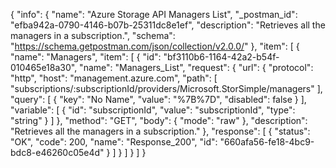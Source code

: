 {
  "info": {
    "name": "Azure Storage API Managers List",
    "_postman_id": "efba942a-0790-4146-b07b-25311dc8e1ef",
    "description": "Retrieves all the managers in a subscription.",
    "schema": "https://schema.getpostman.com/json/collection/v2.0.0/"
  },
  "item": [
    {
      "name": "Managers",
      "item": [
        {
          "id": "bf3110b6-1164-42a2-b54f-010465e18a30",
          "name": "Managers_List",
          "request": {
            "url": {
              "protocol": "http",
              "host": "management.azure.com",
              "path": [
                "subscriptions/:subscriptionId/providers/Microsoft.StorSimple/managers"
              ],
              "query": [
                {
                  "key": "No Name",
                  "value": "%7B%7D",
                  "disabled": false
                }
              ],
              "variable": [
                {
                  "id": "subscriptionId",
                  "value": "subscriptionId",
                  "type": "string"
                }
              ]
            },
            "method": "GET",
            "body": {
              "mode": "raw"
            },
            "description": "Retrieves all the managers in a subscription."
          },
          "response": [
            {
              "status": "OK",
              "code": 200,
              "name": "Response_200",
              "id": "660afa56-fe18-4bc9-bdc8-e46260c05e4d"
            }
          ]
        }
      ]
    }
  ]
}